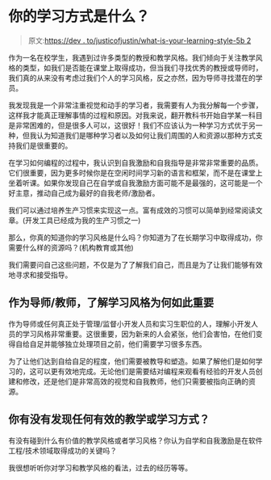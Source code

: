 # 你的学习方式是什么？

> 原文:[https://dev . to/justicofjustin/what-is-your-learning-style-5b 2](https://dev.to/justicofjustin/what-is-your-learning-style-5b2)

作为一名在校学生，我遇到过许多类型的教授和教学风格。我们倾向于关注教学风格的类型，如我们是否能在课堂上取得成功，但当我们寻找优秀的教授或导师时，我们真的从来没有考虑过我们个人的学习风格，反之亦然，因为导师寻找潜在的学员。

我发现我是一个非常注重视觉和动手的学习者，我需要有人为我分解每一个步骤，这样我才能真正理解事情的过程和原因。对我来说，翻开教科书开始自学某一科目是非常困难的，但是很多人可以，这很好！我们不应该认为一种学习方式优于另一种，但我认为知道我们是哪种学习者以及如何让我们周围的人和资源以那种方式支持我们是很重要的。

在学习如何编程的过程中，我认识到自我激励和自我指导是非常非常重要的品质。它们很重要，因为更多时候你是在空闲时间学习新的语言和框架，而不是在课堂上坐着听课。如果你发现自己在自学或自我激励方面可能不是最强的，这可能是一个好主意，推动自己成为最好的自我老师/激励者。

我们可以通过培养生产习惯来实现这一点。富有成效的习惯可以简单到经常阅读文章。(开发工具已经成为我的生产习惯之一)

那么，你真的知道你的学习风格是什么吗？你知道为了在长期学习中取得成功，你需要什么样的资源吗？(机构教育或其他)

我们需要问自己这些问题，不仅是为了了解我们自己，而且是为了让我们能够有效地寻求和接受指导。

## [](#why-it-is-important-to-understand-learning-styles-as-a-mentorteacher)作为导师/教师，了解学习风格为何如此重要

作为导师或任何真正处于管理/监督小开发人员和实习生职位的人，理解小开发人员的学习风格非常重要。这很重要，因为新来的人会紧张，他们会害怕，在他们变得自给自足并能够独立处理项目之前，他们需要学习很多东西。

为了让他们达到自给自足的程度，他们需要被教导和塑造。如果了解他们是如何学习的，这可以更有效地完成。无论他们是需要结对编程来观看有经验的开发人员创建和修改，还是他们是非常高效的视觉和自我教师，他们只需要被指向正确的资源。

## 你有没有发现任何有效的教学或学习方式？

有没有碰到什么有价值的教学风格或者学习风格？你认为自学和自我激励是在软件工程/技术领域取得成功的关键吗？

我很想听听你对学习和教学风格的看法，过去的经历等等。